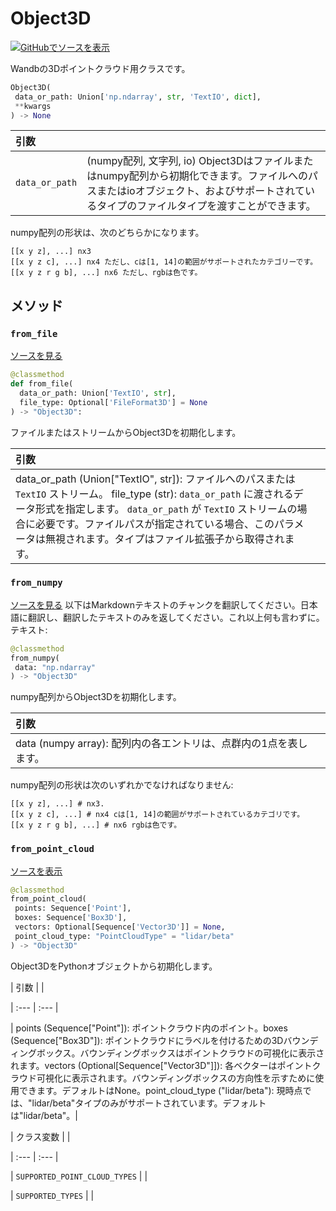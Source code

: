 # Object3D

[![](https://www.tensorflow.org/images/GitHub-Mark-32px.png)GitHubでソースを表示](https://www.github.com/wandb/client/tree/c4726707ed83ebb270a2cf84c4fd17b8684ff699/wandb/sdk/data_types/object_3d.py#L77-L353)

Wandbの3Dポイントクラウド用クラスです。

```python
Object3D(
 data_or_path: Union['np.ndarray', str, 'TextIO', dict],
 **kwargs
) -> None
```

| 引数 | |
| :--- | :--- |
| `data_or_path` | (numpy配列, 文字列, io) Object3Dはファイルまたはnumpy配列から初期化できます。ファイルへのパスまたはioオブジェクト、およびサポートされているタイプのファイルタイプを渡すことができます。|

numpy配列の形状は、次のどちらかになります。
```
[[x y z], ...] nx3
[[x y z c], ...] nx4 ただし、cは[1, 14]の範囲がサポートされたカテゴリーです。
[[x y z r g b], ...] nx6 ただし、rgbは色です。
```
## メソッド

### `from_file`

[ソースを見る](https://www.github.com/wandb/client/tree/c4726707ed83ebb270a2cf84c4fd17b8684ff699/wandb/sdk/data_types/object_3d.py#L223-L240)

```python
@classmethod
def from_file(
  data_or_path: Union['TextIO', str],
  file_type: Optional['FileFormat3D'] = None
) -> "Object3D":
```

ファイルまたはストリームからObject3Dを初期化します。

| 引数 | |
| :--- | :--- |
| data_or_path (Union["TextIO", str]): ファイルへのパスまたは `TextIO` ストリーム。 file_type (str): `data_or_path` に渡されるデータ形式を指定します。 `data_or_path` が `TextIO` ストリームの場合に必要です。ファイルパスが指定されている場合、このパラメータは無視されます。タイプはファイル拡張子から取得されます。|


### `from_numpy`

[ソースを見る](https://www.github.com/wandb/client/tree/c4726707ed83ebb270a2cf84c4fd17b8684ff699/wandb/sdk/data_types/object_3d.py#L242-L271)
以下はMarkdownテキストのチャンクを翻訳してください。日本語に翻訳し、翻訳したテキストのみを返してください。これ以上何も言わずに。 テキスト:

```python
@classmethod
from_numpy(
 data: "np.ndarray"
) -> "Object3D"
```

numpy配列からObject3Dを初期化します。

| 引数 | |
| :--- | :--- |
| data (numpy array): 配列内の各エントリは、点群内の1点を表します。 |


numpy配列の形状は次のいずれかでなければなりません:
```
[[x y z], ...] # nx3.
[[x y z c], ...] # nx4 cは[1, 14]の範囲がサポートされているカテゴリです。
[[x y z r g b], ...] # nx6 rgbは色です。
```

### `from_point_cloud`

[ソースを表示](https://www.github.com/wandb/client/tree/c4726707ed83ebb270a2cf84c4fd17b8684ff699/wandb/sdk/data_types/object_3d.py#L273-L307)

```python
@classmethod
from_point_cloud(
 points: Sequence['Point'],
 boxes: Sequence['Box3D'],
 vectors: Optional[Sequence['Vector3D']] = None,
 point_cloud_type: "PointCloudType" = "lidar/beta"
) -> "Object3D"
```
Object3DをPythonオブジェクトから初期化します。

| 引数 | |

| :--- | :--- |

| points (Sequence["Point"]): ポイントクラウド内のポイント。boxes (Sequence["Box3D"]): ポイントクラウドにラベルを付けるための3Dバウンディングボックス。バウンディングボックスはポイントクラウドの可視化に表示されます。vectors (Optional[Sequence["Vector3D"]]): 各ベクターはポイントクラウド可視化に表示されます。バウンディングボックスの方向性を示すために使用できます。デフォルトはNone。point_cloud_type ("lidar/beta"): 現時点では、"lidar/beta"タイプのみがサポートされています。デフォルトは"lidar/beta"。|

| クラス変数 | |

| :--- | :--- |

| `SUPPORTED_POINT_CLOUD_TYPES` | |

| `SUPPORTED_TYPES` | |